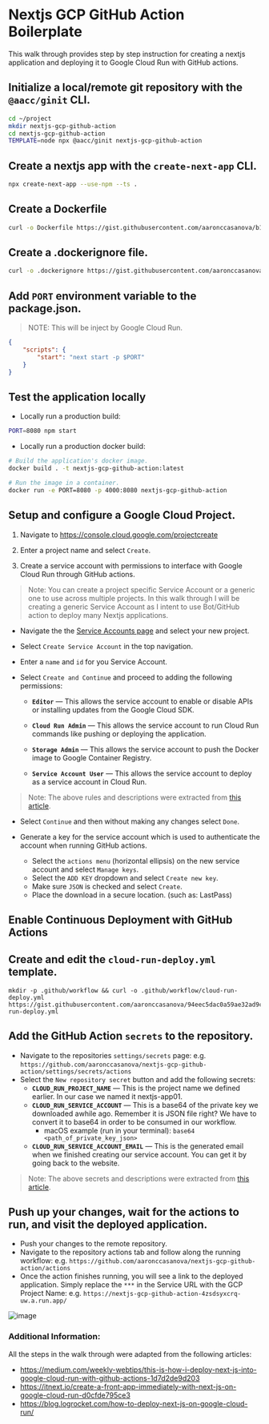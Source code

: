 # Nextjs GCP GitHub Action Boilerplate

This walk through provides step by step instruction for creating a nextjs application and deploying it to Google Cloud Run with GitHub actions.

## Initialize a local/remote git repository with the `@aacc/ginit` CLI.

```sh
cd ~/project
mkdir nextjs-gcp-github-action
cd nextjs-gcp-github-action
TEMPLATE=node npx @aacc/ginit nextjs-gcp-github-action
```

## Create a nextjs app with the `create-next-app` CLI.

```sh
npx create-next-app --use-npm --ts .
```

## Create a Dockerfile

```sh
curl -o Dockerfile https://gist.githubusercontent.com/aaronccasanova/b1086e286627350c269e498e251c910e/raw/a3f1cdb052fb30e87065764d9ae9e6255b6661e5/Dockerfile
```

## Create a .dockerignore file.

```sh
curl -o .dockerignore https://gist.githubusercontent.com/aaronccasanova/2502450ab635406d03bebe55d7b913db/raw/db7adb5f9d3af7ad3597e5efb23777f5eb4fdb67/.dockerignore
```

## Add `PORT` environment variable to the package.json.
> NOTE: This will be inject by Google Cloud Run.

```json
{
	"scripts": {
		"start": "next start -p $PORT"
	}
}
```

## Test the application locally

- Locally run a production build:

```sh
PORT=8080 npm start
```

- Locally run a production docker build:

```sh
# Build the application's docker image.
docker build . -t nextjs-gcp-github-action:latest

# Run the image in a container.
docker run -e PORT=8080 -p 4000:8080 nextjs-gcp-github-action
```

## Setup and configure a Google Cloud Project.

1. Navigate to https://console.cloud.google.com/projectcreate

2. Enter a project name and select `Create`.

3. Create a service account with permissions to interface with Google Cloud Run through GitHub actions.

> Note: You can create a project specific Service Account or a generic one to use across multiple projects. In this walk through I will be creating a generic Service Account as I intent to use Bot/GitHub action to deploy many Nextjs applications.

- Navigate the the [Service Accounts page](https://console.cloud.google.com/iam-admin/serviceaccounts?project=nextjs-gcp-github-action) and select your new project.

- Select `Create Service Account` in the top navigation.

- Enter a `name` and `id` for you Service Account.

- Select `Create and Continue` and proceed to adding the following permissions:

  - **`Editor`** — This allows the service account to enable or disable APIs or installing updates from the Google Cloud SDK.

  - **`Cloud Run Admin`** — This allows the service account to run Cloud Run commands like pushing or deploying the application.

  - **`Storage Admin`** — This allows the service account to push the Docker image to Google Container Registry.

  - **`Service Account User`** — This allows the service account to deploy as a service account in Cloud Run.

> Note: The above rules and descriptions were extracted from [this article](https://medium.com/weekly-webtips/this-is-how-i-deploy-next-js-into-google-cloud-run-with-github-actions-1d7d2de9d203).

- Select `Continue` and then without making any changes select `Done`.

- Generate a key for the service account which is used to authenticate the account when running GitHub actions.

  * Select the `actions menu` (horizontal ellipsis) on the new service account and select `Manage keys`.
  * Select the `ADD KEY` dropdown and select `Create new key`.
  * Make sure `JSON` is checked and select `Create`.
  * Place the download in a secure location. (such as: LastPass)

## Enable Continuous Deployment with GitHub Actions

## Create and edit the `cloud-run-deploy.yml` template.

```
mkdir -p .github/workflow && curl -o .github/workflow/cloud-run-deploy.yml https://gist.githubusercontent.com/aaronccasanova/94eec5dac0a59ae32ad9c93c5126fa87/raw/516698d0593f2032e5ada54ed148a68294c3aa38/cloud-run-deploy.yml
```

## Add the GitHub Action `secrets` to the repository.

- Navigate to the repositories `settings/secrets` page: e.g. `https://github.com/aaronccasanova/nextjs-gcp-github-action/settings/secrets/actions`
- Select the `New repository secret` button and add the following secrets:
  - **`CLOUD_RUN_PROJECT_NAME`** — This is the project name we defined earlier. In our case we named it nextjs-app01.
  - **`CLOUD_RUN_SERVICE_ACCOUNT`** — This is a base64 of the private key we downloaded awhile ago. Remember it is JSON file right? We have to convert it to base64 in order to be consumed in our workflow.
    * macOS example (run in your terminal): `base64 <path_of_private_key_json>`
  - **`CLOUD_RUN_SERVICE_ACCOUNT_EMAIL`** — This is the generated email when we finished creating our service account. You can get it by going back to the website.

> Note: The above secrets and descriptions were extracted from [this article](https://medium.com/weekly-webtips/this-is-how-i-deploy-next-js-into-google-cloud-run-with-github-actions-1d7d2de9d203).

## Push up your changes, wait for the actions to run, and visit the deployed application.

- Push your changes to the remote repository.
- Navigate to the repository actions tab and follow along the running workflow: e.g. `https://github.com/aaronccasanova/nextjs-gcp-github-action/actions`
- Once the action finishes running, you will see a link to the deployed application. Simply replace the `***` in the Service URL with the GCP Project Name: e.g. `https://nextjs-gcp-github-action-4zsdsyxcrq-uw.a.run.app/`

![image](https://user-images.githubusercontent.com/32409546/141663363-c4c7128d-ec48-4a43-95cc-b24b2dd77ef3.png)

### Additional Information:

All the steps in the walk through were adapted from the following articles:
- https://medium.com/weekly-webtips/this-is-how-i-deploy-next-js-into-google-cloud-run-with-github-actions-1d7d2de9d203
- https://itnext.io/create-a-front-app-immediately-with-next-js-on-google-cloud-run-d0cfde795ce3
- https://blog.logrocket.com/how-to-deploy-next-js-on-google-cloud-run/
